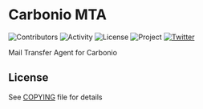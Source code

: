 # Carbonio MTA

![Contributors](https://img.shields.io/github/contributors/zextras/carbonio-mta "Contributors")
![Activity](https://img.shields.io/github/commit-activity/m/zextras/carbonio-mta "Activity") ![License](https://img.shields.io/badge/license-AGPL%203-green
"License")
![Project](https://img.shields.io/badge/project-carbonio-informational
"Project")
[![Twitter](https://img.shields.io/twitter/url/https/twitter.com/zextras.svg?style=social&label=Follow%20%40zextras)](https://twitter.com/zextras)

Mail Transfer Agent for Carbonio

## License

See [COPYING](COPYING-AGPL-3.0-only) file for details
